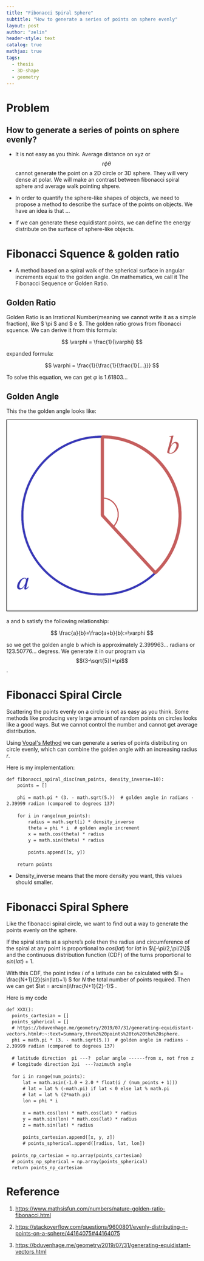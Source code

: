 ```yaml
---
title: "Fibonacci Spiral Sphere"
subtitle: "How to generate a series of points on sphere evenly"
layout: post
author: "zelin"
header-style: text
catalog: true
mathjax: true
tags:
  - thesis
  - 3D-shape
  - geometry
---
```


# Problem

## How to generate a series of points on sphere evenly?

* It is not easy as you think. Average distance on xyz or $$r\phi\theta$$ cannot generate the point on a 2D circle or 3D sphere. They will very dense at polar. We will make an contrast between fibonacci spiral sphere and average walk pointing shpere. 

* In order to quantify the sphere-like shapes of objects, we need to propose a method to describe the surface of the points on objects. We have an idea is that ...

* If we can generate these equidistant points, we can define the energy distribute on the surface of sphere-like objects.

# Fibonacci Squence & golden ratio

* A method based on a spiral walk of the spherical surface in angular increments equal to the golden angle. On mathematics, we call it The Fibonacci Sequence or Golden Ratio.

## Golden Ratio

Golden Ratio is an Irrational Number(meaning we cannot write it as a simple fraction), like $ \pi $ and $ e $. The golden ratio grows from fibonacci squence. We can derive it from this formula:

$$ \varphi = \frac{1}{\varphi} $$

expanded formula:

$$ \varphi = \frac{1}{\frac{1}{\frac{1}{...}}} $$

To solve this equation, we can get $\varphi$ is 1.61803...

## Golden Angle

This the the golden angle looks like:

![golden_angle](https://github.com/chiellini/pictures_sources/blob/master/golden_angle.jpg?raw=true)

a and b satisfy the following relationship:

$$ \frac{a}{b}=\frac{a+b}{b}:=\varphi $$

so we get the golden angle b which is approximately 2.399963... radians or 123.50776... degress. We generate it in our program via $$(3-\sqrt{5})*\pi$$.

# Fibonacci Spiral Circle

Scattering the points evenly on a circle is not as easy as you think. Some methods like producing very large amount of random points on circles looks like a good ways. But we cannot control the number and cannot get average distribution. 

Using [Vogal's Method](https://www.sciencedirect.com/science/article/abs/pii/0025556479900804?via%3Dihub) we can generate a series of points distributing on circle evenly, which can combine the golden angle with an increasing radius $r$. 

Here is my implementation:

```
def fibonacci_spiral_disc(num_points, density_inverse=10):
    points = []

    phi = math.pi * (3. - math.sqrt(5.))  # golden angle in radians - 2.39999 radian (compared to degrees 137)

    for i in range(num_points):
        radius = math.sqrt(i) * density_inverse
        theta = phi * i  # golden angle increment
        x = math.cos(theta) * radius
        y = math.sin(theta) * radius

        points.append([x, y])

    return points
```

* Density_inverse means that the more density you want, this values should smaller.

# Fibonacci Spiral Sphere

Like the fibonacci spiral circle, we want to find out a way to generate the points evenly on the sphere.

If the spiral starts at a sphere’s pole then the radius and circumference of the spiral at any point is proportional to $cos(lat)$ for $lat$ in $\[-\pi/2,\pi/2\]$ and the continuous distribution function (CDF) of the turns proportional to $sin(lat)+1$.

With this CDF, the point index $i$ of a latitude can be calculated with $i = \frac{N+1}{2}(sin(lat)+1) $ for $N$ the total number of points required. Then we can get $lat = arcsin(i\frac{N+1}{2}-1)$ .

Here is my code
```
def XXX():
  points_cartesian = []
  points_spherical = []
  # https://bduvenhage.me/geometry/2019/07/31/generating-equidistant-vectors.html#:~:text=Summary,three%20points%20to%20the%20sphere.
  phi = math.pi * (3. - math.sqrt(5.))  # golden angle in radians - 2.39999 radian (compared to degrees 137)

  # latitude direction  pi ---?  polar angle ------from x, not from z
  # longitude direction 2pi  ---?azimuth angle

  for i in range(num_points):
      lat = math.asin(-1.0 + 2.0 * float(i / (num_points + 1)))
      # lat = lat % (-math.pi) if lat < 0 else lat % math.pi
      # lat = lat % (2*math.pi)
      lon = phi * i

      x = math.cos(lon) * math.cos(lat) * radius
      y = math.sin(lon) * math.cos(lat) * radius
      z = math.sin(lat) * radius

      points_cartesian.append([x, y, z])
      # points_spherical.append([radius, lat, lon])

  points_np_cartesian = np.array(points_cartesian)
  # points_np_spherical = np.array(points_spherical)
  return points_np_cartesian
```
# Reference

1. https://www.mathsisfun.com/numbers/nature-golden-ratio-fibonacci.html

2. https://stackoverflow.com/questions/9600801/evenly-distributing-n-points-on-a-sphere/44164075#44164075

3. https://bduvenhage.me/geometry/2019/07/31/generating-equidistant-vectors.html




